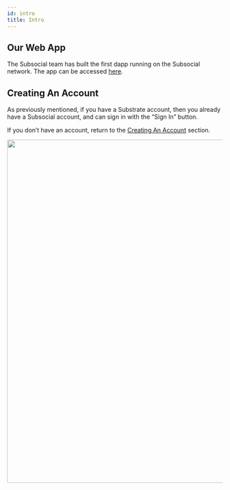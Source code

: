 ```yaml
---
id: intro
title: Intro
---
```

## Our Web App

The Subsocial team has built the first dapp running on the Subsocial network. The app can be accessed [here](https://app.subsocial.network).

## Creating An Account
As previously mentioned, if you have a Substrate account, then you already have a Subsocial account, and can sign in with the “Sign In” button. 

If you don’t have an account, return to the [Creating An Account](../account-setup/CreatingAnAccount.md) section.

<img src="img/getting-started-7.png" width="800" />
